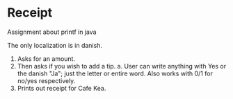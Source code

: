 # Receipt
Assignment about printf in java

The only localization is in danish.

1. Asks for an amount.
2. Then asks  if you wish to add a tip.
  a. User can write anything with Yes or the danish "Ja"; just the letter or entire word. Also works with 0/1 for no/yes respectively.
3. Prints out receipt for Cafe Kea.
